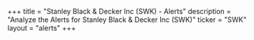 +++
title = "Stanley Black & Decker Inc (SWK) - Alerts"
description = "Analyze the Alerts for Stanley Black & Decker Inc (SWK)"
ticker = "SWK"
layout = "alerts"
+++


